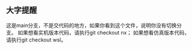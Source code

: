 ## 大字提醒
这是main分支，不是交代码的地方，如果你看到这个文件，说明你没有切换分支。
如果想看实机版本代码，请执行git checkout nx；
如果想看仿真版本代码，请执行git checkout wsl。
